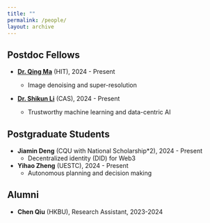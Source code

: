 ```yaml
---
title: ""
permalink: /people/
layout: archive
---
```


## Postdoc Fellows
* **[Dr. Qing Ma](https://scholar.google.com/citations?user=x6QQGQkAAAAJ&hl=en)** (HIT), 2024 - Present
  * Image denoising and super-resolution

* **[Dr. Shikun Li](https://imsg.ac.cn/people/lishikun.html)** (CAS), 2024 - Present
  * Trustworthy machine learning and data-centric AI




## Postgraduate Students
* **Jiamin Deng** (CQU with National Scholarship*2), 2024 - Present
  * Decentralized identity (DID) for Web3
* **Yihao Zheng** (UESTC), 2024 - Present
  * Autonomous planning and decision making




## Alumni
* **Chen Qiu** (HKBU), Research Assistant, 2023-2024
